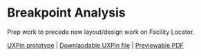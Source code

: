 # Breakpoint Analysis

Prep work to precede new layout/design work on Facility Locator.

[UXPin prototype](https://preview.uxpin.com/e8e06d425cdcaaadcfbb1653cb140765caae5c87#/pages//simulate/no-panels?mode=i) | [Downlaodable UXPin file](https://github.com/department-of-veterans-affairs/va.gov-team/blob/master/products/facilities/facility-locator/research/discovery-sprints/breakpoint-analysis/Breakpoints-Comparative-Analysis.uxp) | [Previewable PDF](https://github.com/department-of-veterans-affairs/va.gov-team/blob/master/products/facilities/facility-locator/research/discovery-sprints/breakpoint-analysis/UXPin-Breakpoints_Comparative.pdf)
